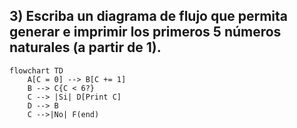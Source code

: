 ## 3) Escriba un diagrama de flujo que permita generar e imprimir los primeros 5 números naturales (a partir de 1).
```mermaid
flowchart TD
    A[C = 0] --> B[C += 1]
    B --> C{C < 6?}
    C --> |Si| D[Print C]
    D --> B
    C -->|No| F(end)